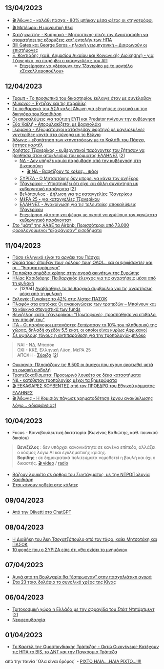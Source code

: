 ## 13/04/2023
* [🎬 Άδωνις - καλάθι πάσχα - 80% μπήκαν μέσα φέτος οι κτηνοτρόφοι](https://www.youtube.com/watch?v=pfXwwgJMO6U)
* [🎬 Μετέωρα: Η μαγευτική θέα](https://youtu.be/nrriN711tno)
* [Χατζηκωστής - Κυπριακό - Μητσοτάκης πίεζε τον Αναστασιάδη να σταματήσει τις εξορύξεις κατ' εντολήν των ΗΠΑ](https://ellhnes.net/o-mitsotakis-pieze-ton-anastasiadi-na-stamatisei-tis-exoryxeis-kat-entolin-ton-ipa-vomves-chatzikosti-gia-ton-ypogeio-rolo-tou-prothypourgou-sto-kypriako/)
* [Bill Gates και George Soros - ηλιακή γεωμηχανική – Διαφωνούν οι επιστήμονες](https://attikanea.info/%CF%87%CE%B1%CE%BC%CF%8C%CF%82-%CE%BC%CE%B5-%CF%84%CE%B7%CE%BD-%CE%B7%CE%BB%CE%B9%CE%B1%CE%BA%CE%AE-%CE%B3%CE%B5%CF%89%CE%BC%CE%B7%CF%87%CE%B1%CE%BD%CE%B9%CE%BA%CE%AE-%CF%84%CE%B7%CE%BD-%CF%80%CF%81/)
* [Ξ. Κοντιάδης (καθ. Δημοσίου Δικαίου και Κοινωνικής Διοίκησης) - για Τζανερίκο, να παρέμβει ο εισαγγελέας του ΑΠ](https://www.makeleio.gr/%ce%b5%cf%80%ce%b9%ce%ba%ce%b1%ce%b9%cf%81%ce%bf%cf%84%ce%b7%cf%84%ce%b1/%ce%9e-%ce%9a%ce%bf%ce%bd%cf%84%ce%b9%ce%ac%ce%b4%ce%b7%cf%82-k%ce%b1%ce%ba%ce%bf%cf%85%cf%81%ce%b3%ce%b7%ce%bc%ce%b1%cf%84%ce%b9%ce%ba%ce%ad%cf%82-%cf%80%cf%81%ce%ac%ce%be%ce%b5%ce%b9%cf%82-%ce%bf/)
  * [Επιχείρησαν να «δέσουν» τον Τζανερίκο με το μοντέλο xΣακελλαροπούλου»](https://www.newsbreak.gr/kurios-maximos/458552/epicheirisan-na-desoyn-ton-tzaneriko-me-to-montelo-sakellaropoyloy/)

## 12/04/2023
* [Τραμπ - Το προσωπικό του δικαστηρίου έκλαιγε όταν με συνέλαβαν](https://www.ieidiseis.gr/kosmos/193441/tramp-to-prosopiko-tou-dikastiriou-eklaige-otan-me-synelavan)
* [Μύκονος - Έχτιζαν και τις παραλίες](https://www.ieidiseis.gr/ellada/193454/mykonos-to-megaleio-sou-extizan-kai-tis-paralies-7-syllipseis-fotografies)
* [Το πειθαρχικό του ΔΣΑ καλεί Άδωνη για εξηγήσεις σχετικά με τον δικηγόρο του Κασιδιάρη](https://www.documentonews.gr/article/vomva-apo-verveso-to-peitharxiko-toy-dsa-kalei-adoni-gia-exigiseis-sxetika-me-ton-dikigoro-toy-kasidiari/)
* [Οι αποκαλύψεις για ταύτιση ΕΥΠ και Predator πνίγουν την κυβέρνηση](https://www.documentonews.gr/article/eyp-predator-oikonomoy/)
* [Εύα Καϊλή - Αποφυλακίζεται με βραχιολάκι](https://www.kathimerini.gr/world/562369828/apofylakizetai-i-eya-kaili-me-vrachiolaki/)
* [Γερμανία - Αξιωματούχοι κατάσχεσαν φορτηγό με μαγειρεμένες νυχτερίδες κοντά στα σύνορα με το Βέλγιο](https://www.kathimerini.gr/world/562369498/germania-axiomatoychoi-kataschesan-fortigo-me-mageiremenes-nychterides-konta-sta-synora-me-to-velgio/)
* [Άδωνις - εξαπάτηση των κτηνοτρόφων με το Καλάθι του Πάσχα, έστησε καρτέλ](https://www.makeleio.gr/%ce%b5%ce%be%cf%89%cf%86%cf%85%ce%bb%ce%bb%ce%bf/%ce%9a%ce%a4%ce%97%ce%9d%ce%9f%ce%a4%ce%a1%ce%9f%ce%a6%ce%9f%ce%99-%ce%9a%ce%91%ce%99-%ce%9a%ce%a1%ce%95%ce%9f%ce%a0%ce%a9%ce%9b%ce%95%ce%a3-%ce%a3%ce%a6%ce%91%ce%96%ce%9f%ce%a5%ce%9d-%ce%a3/)
* [Χρήστος Τζανερίκος - κυβερνητικοί παράγοντες του ζήτησαν να βοηθήσει στον αποκλεισμό του κόμματος ΕΛΛΗΝΕΣ](https://thepressproject.gr/o-tzanerikos-katangellei-oti-i-kyvernisi-tou-prosfere-antallagmata-an-apekleie-to-komma-kasidiari/) [[2](https://ellhnes.net/vomva-apo-christo-tzaneriko-mou-zitisan-na-kopso-tous-ellines-kai-na-me-ftiaxoun-se-arches-kyvernitikoi-paragontes-me-piesan/)]
  * [ΝΔ - Δεν υπήρξε καμία παρέμβαση από την κυβέρνηση στη Δικαιοσύνη](https://www.kathimerini.gr/politics/562369615/oikonomoy-gia-diloseis-tzanerikoy-den-ypirxe-kamia-paremvasi-apo-tin-kyvernisi-sti-dikaiosyni/)
    * [🎬 ΝΔ - Βαφτίζουν το κρέας… ψάρι](https://www.documentonews.gr/article/vaftizoyn-to-kreas-psari-gia-tin-paremvasi-sti-dikaiosyni-kai-tis-kataggelies-tzanerikoy/)
  * [ΣΥΡΙΖΑ - Ο Μητσοτάκης δεν μπορεί να κάνει τον ανήξερο](https://www.kathimerini.gr/politics/562369606/o-syriza-gia-diloseis-tzanerrikoy-o-k-mitsotakis-den-mporei-na-kanei-ton-anixero/)
  * [Τζανερίκος - Υποστηρίζει ότι είχε και άλλη συνάντηση με κυβερνητικό παράγοντα](https://www.ieidiseis.gr/politiki/193424/o-tzanerikos-rixnei-to-ganti-an-den-ta-pei-o-anotatos-kyvernitikos-paragontas-tote-tha-ta-po-ego) [[2](https://www.kathimerini.gr/society/562369423/christos-tzanerikos-ypostirizei-oti-eiche-synantisi-kai-me-allon-kyvernitiko-paragonta/)]
  * [Βελόπουλος - Δήλωση για τις καταγγελίες Τζανερίκου](https://www.makeleio.gr/%ce%b5%cf%80%ce%b9%ce%ba%ce%b1%ce%b9%cf%81%ce%bf%cf%84%ce%b7%cf%84%ce%b1/%ce%95%ce%bb%ce%bb%ce%b7%ce%bd%ce%b9%ce%ba%ce%ae-%ce%bb%cf%8d%cf%83%ce%b7-%ce%94%ce%ae%ce%bb%cf%89%cf%83%ce%b7-%ce%92%ce%b5%ce%bb%cf%8c%cf%80%ce%bf%cf%85%ce%bb%ce%bf%cf%85-%ce%b3%ce%b9%ce%b1-%cf%84/)
  * [ΜέΡΑ 25 - για καταγγελίες Τζανερίκου](https://www.makeleio.gr/%ce%b5%cf%80%ce%b9%ce%ba%ce%b1%ce%b9%cf%81%ce%bf%cf%84%ce%b7%cf%84%ce%b1/%ce%9c%ce%ad%ce%a1%ce%91-25-%ce%b3%ce%b9%ce%b1-%ce%ba%ce%b1%cf%84%ce%b1%ce%b3%ce%b3%ce%b5%ce%bb%ce%af%ce%b5%cf%82-%ce%a4%ce%b6%ce%b1%ce%bd%ce%b5%cf%81%ce%af%ce%ba%ce%bf%cf%85-%ce%a9%ce%bc%ce%ae/)
  * [ΕΛΛΗΝΕΣ - Ανακοίνωση για τις τελευταίες αποκαλύψεις Τζανερίκου](https://ellhnes.net/anakoinosi-ethnikou-kommatos-ellines/)
  * [Επιχείρηση «λάσπη και ψέμα» με σκοπό να κρύψουν τον «ανώτατο κυβερνητικό παράγοντα»](https://www.ieidiseis.gr/politiki/193483/epixeirisi-laspi-kai-psema-me-skopo-na-krypsoun-ton-anotato-kyvernitiko-paragonta)
* [Στο “μάτι” της ΑΑΔΕ τα Airbnb: Περισσότεροι από 73.000 φορολογούμενοι “εξαφάνισαν” εισοδήματα](https://www.kathimerini.gr/economy/562368799/idioktites-airbnb-xechasan-na-dilosoyn-102-ekat-eyro-enteinei-toys-elegchoys-i-aade/)

## 11/04/2023
* [Πόσο ελληνικό είναι το αρνάκι του Πάσχα;](https://www.datajournalists.co.uk/2023/04/11/poso-elliniko-einai-to-arnaki-toy-pascha/)
* [Ωραία τους έπαιξαν τους ρόλους τους ΟΛΟΙ… και οι ψηφίσαντες και οι… “διαμαρτυρόμενοι”](https://attikanea.info/%CE%BC%CF%80%CF%81%CE%AC%CE%B2%CE%BF-%CF%81%CE%B5-%CE%BF%CE%BB%CE%BF%CE%B9-%CF%88%CE%B7%CF%86%CE%B9%CF%83%CE%B1%CE%BD%CF%84%CE%B5%CF%83-%CE%BA%CE%B1%CE%B9-%CE%BC%CE%B7-%CF%80%CE%B1%CE%B9%CE%BE/)
* [Τα πρώτα σημάδια κρίσης στην αγορά ακινήτων της Ευρώπης](https://www.kathimerini.gr/economy/562366996/ta-prota-simadia-krisis-stin-agora-akiniton-tis-eyropis/)
* [Ηλίας Κασιδιάρης: Πειθαρχικός έλεγχος για τις αναρτήσεις μέσα από τη φυλακή](https://www.kathimerini.gr/politics/562368274/ilias-kasidiaris-peitharchikos-elegchos-gia-tis-anartiseis-mesa-apo-ti-fylaki/)
  * [12/04] [Αναβλήθηκε το πειθαρχικό συμβούλιο για τις αναρτήσεις μέσα από τη φυλακή](https://www.kathimerini.gr/society/562369792/kasidiaris-anavlithike-to-peitharchiko-symvoylio-gia-tis-anartiseis-mesa-apo-ti-fylaki/)
* [Εκλογές: Γυναίκες το 42% στις λίστες ΠΑΣΟΚ](https://www.kathimerini.gr/politics/562366447/ekloges-gynaikes-to-42-stis-listes-pasok/)
* [Πλαφόν στα επιτόκια: Οι ανακοινώσεις των τραπεζών – Μπαίνουν και τα κόκκινα στεγαστικά των funds](https://www.kathimerini.gr/economy/562368112/plafon-sta-epitokia-oi-anakoinoseis-ton-trapezon-mpainoyn-kai-ta-kokkina-stegastika-ton-funds/)
* [Βενιζέλος κατά Τζανερρίκου: "Πρωτοφανές, προσπάθησε να επιβάλει την άποψή του"](https://radar.gr/article/venizelos-kata-tzanerrikou-protofanes-prospathise-na-epivalei-tin-apopsi-tou-syntagmatiki-i-rythmisi-gia-kasidiari)
* [ITA - Οι παράνομοι μετανάστες ξεπέρασαν το 10% του πληθυσμού της χώρας, δηλαδή σχεδόν 5,5 εκατ. οι οποίοι είναι κυρίως Αφρικανοί](https://www.makeleio.gr/%ce%b5%cf%80%ce%b9%ce%ba%ce%b1%ce%b9%cf%81%ce%bf%cf%84%ce%b7%cf%84%ce%b1/%ce%97-%ce%99%ce%a4%ce%91%ce%9b%ce%99%ce%91-%ce%9a%ce%97%ce%a1%ce%a5%ce%9e%ce%95-%ce%9a%ce%91%ce%a4%ce%91%ce%a3%ce%a4%ce%91%ce%a3%ce%97-%ce%95%ce%9a%ce%a4%ce%91%ce%9a%ce%a4%ce%97%ce%a3-%ce%91%ce%9d/)
* [Σε υψηλούς τόνους η αντιπαράθεση για την τροπολογία-μπλόκο](https://www.kathimerini.gr/politics/562367986/voyli-se-ypsiloys-tonoys-i-antiparathesi-gia-tin-tropologia-mploko-sto-komma-kasidiari/)
> ΝΑΙ - ΝΔ, Μπασοκ  
ΟΧΙ - ΚΚΕ, Ελληνική Λύση, ΜέΡΑ 25  
ΑΠΟΧΗ - [Σύριζα](https://www.kathimerini.gr/politics/562367881/oikonomoy-o-tsipras-epelexe-na-mi-stathei-apenanti-stin-egklimatiki-organosi/) [[2](https://www.kathimerini.gr/politics/562367743/tsipras-den-tha-mas-prostateysei-i-krisi-ton-dikaston-alla-i-krisi-toy-ellinikoy-laoy/)]
* [Ουκρανία: Πλησιάζουν τις 8.500 οι άμαχοι που έχουν σκοτωθεί μετά τη ρωσική εισβολή](https://www.kathimerini.gr/world/562367677/oykrania-plisiazoyn-toys-8-500-oi-amachoi-poy-echoyn-skotothei-meta-ti-rosiki-eisvoli/)
* [Τραπεζοκαθίσματα: Προσωρινό λουκέτο σε δέκα καταστήματα](https://www.kathimerini.gr/society/562366501/trapezokathismata-prosorino-loyketo-se-deka-katastimata/)
* [ΝΔ - κατέθεταν τροπολογίες μέχρι τα ξημερώματα](https://www.makeleio.gr/%ce%b5%cf%80%ce%b9%ce%ba%ce%b1%ce%b9%cf%81%ce%bf%cf%84%ce%b7%cf%84%ce%b1/%ce%91%cf%80%ce%af%cf%83%cf%84%ce%b5%cf%85%cf%84%ce%b5%cf%82-%cf%83%ce%ba%ce%b7%ce%bd%ce%ad%cf%82-%cf%83%cf%84%ce%bf-%ce%ba%ce%bf%ce%b9%ce%bd%ce%bf%ce%b2%ce%bf%cf%8d%ce%bb%ce%b9%ce%bf-%ce%ba/)
* [🎬 ΞΕΚΑΘΑΡΕΣ ΚΟΥΒΕΝΤΕΣ από τον ΠΡΟΕΔΡΟ του Εθνικού κόμματος ΕΛΛΗΝΕΣ](https://youtu.be/m-5OuwVkvlI)
* [🎬 Άδωνις - Η Κομισιόν πάγωσε χρηματοδότηση έργου ανακύκλωσης λόγω… αδιαφάνειας!](https://youtu.be/VsZTgBPhXcY)

## 10/04/2023
* Focus - Κοινοβουλευτική δικτατορία (Κων/νος Βαθιώτης, καθ. ποινικού δικαίου)
> **Βενιζέλος** : δεν υπάρχει κανονικότητα σε κανένα επίπεδο, αλλάζει ο κόσμος λόγω AI και εγκληματικής κρίσης.  
> **Βορίδης** : σε δημοκρατικά πολιτεύματα νομοθετεί η βουλή και όχι ο δικαστής. [🎬 video](https://youtu.be/LeKg27J4124?t=577) / [radio](https://focusfm.gr/konstantinos-vathiotis-an-i-ypothesi-tzanerikoy-einai-stimeni-einai-i-apodeixi-oti-systima-psachnei-enan-elegchomeno-tsopani/)  
* [Βάζουν λουκέτο σε άρθρα του Συντάγματος, με την ΝΤΡΟΠολογία Κασιδιάρη](https://attikanea.info/%CE%B2%CE%AC%CE%B6%CE%BF%CF%85%CE%BD-%CE%BB%CE%BF%CF%85%CE%BA%CE%AD%CF%84%CE%BF-%CF%83%CE%B5-%CE%AC%CF%81%CE%B8%CF%81%CE%B1-%CF%84%CE%BF%CF%85-%CF%83%CF%85%CE%BD%CF%84%CE%AC%CE%B3%CE%BC%CE%B1%CF%84/)
* [Έτσι κάνουν νοθεία στις κάλπες](https://attikanea.info/%CF%83%CF%84%CE%BF%CE%B9%CF%87%CE%B5%CE%B9%CE%B1-%CF%83%CE%BF%CE%BA-%CE%B5%CF%84%CF%83%CE%B9-%CE%BA%CE%B1%CE%BD%CE%BF%CF%85%CE%BD-%CF%84%CE%B7%CE%BD-%CE%BD%CE%BF%CE%B8%CE%B5%CE%B9%CE%B1-1-8-%CE%B5/)

## 09/04/2023
* [Από την Olivetti στο ChatGPT](https://www.kathimerini.gr/opinion/562363075/apo-tin-olivetti-sto-chatgpt/)

## 08/04/2023
* [Η Διαθήκη του Άκη Τσοχατζόπουλο από τον τάφο, καίει Μητσοτάκη και ΠΑΣΟΚ](https://attikanea.info/%CE%B7-%CE%B4%CE%B9%CE%B1%CE%B8%CE%AE%CE%BA%CE%B7-%CF%84%CE%BF%CF%85-%CE%AC%CE%BA%CE%B7-%CF%84%CF%83%CE%BF%CF%87%CE%B1%CF%84%CE%B6%CF%8C%CF%80%CE%BF%CF%85%CE%BB%CE%BF-%CE%B1%CF%80%CF%8C-%CF%84%CE%BF/)
* [10 φορές που ο ΣΥΡΙΖΑ είπε ότι «θα σκίσει το μνημόνιο»](https://www.athensvoice.gr/epikairotita/politiki-oikonomia/97392/10-fores-poy-o-syriza-eipe-oti-tha-skisei-mnimonio/)

## 07/04/2023
* [Αυγά από τη Βουλγαρία θα “έσπρωχναν” στην πασχαλιάτικη αγορά](https://www.in.gr/2023/04/07/greece/sdoe-katesxese-300-000-ayga-voulgarias-pou-tha-ta-vaftizan-ellinika-gia-pasxa/)
* [Στα 23 τρισ, δολάρια το συνολικό χρέος της Κίνας](https://www.kathimerini.gr/economy/562360675/sta-23-tris-dolaria-ektoxeythike-to-synoliko-chreos-tis-kinas/)

## 06/04/2023
* [Τριτοκοσμική χώρα η Ελλάδα με την σφραγίδα του Στέιτ Ντιπάρτμεντ](https://attikanea.info/%CF%84%CF%81%CE%B9%CF%84%CE%BF%CE%BA%CE%BF%CF%83%CE%BC%CE%B9%CE%BA%CE%AE-%CF%87%CF%8E%CF%81%CE%B1-%CE%B7-%CE%B5%CE%BB%CE%BB%CE%AC%CE%B4%CE%B1-%CE%BC%CE%B5-%CF%84%CE%B7%CE%BD-%CF%83%CF%86%CF%81%CE%B1/) [[2](https://www.state.gov/reports/2022-country-reports-on-human-rights-practices/greece/)]
* [Νεοφεουδαρχία](https://attikanea.info/%CE%BD%CE%B5%CE%BF%CF%86%CE%B5%CE%BF%CF%85%CE%B4%CE%B1%CF%81%CF%87%CE%AF%CE%B1-%CE%B7-%CF%83%CE%BA%CE%BB%CE%B1%CE%B2%CE%BF%CF%80%CE%BF%CE%AF%CE%B7%CF%83%CE%B7-%CF%84%CF%89%CE%BD-%CE%BB%CE%B1%CF%8E/)

## 01/04/2023
* [Το Καρτέλ της Ομοσπονδιακής Τράπεζας - Οκτώ Οικογένειες Κατέχουν τις ΗΠΑ το BIS, το ΔΝΤ και την Παγκόσμια Τράπεζα](https://apollodoros.substack.com/p/bis-f38)  


από την ταινία 'Όλα είναι δρόμος` - [ΡΙΧΤO ΗΛΙΑ....ΗΛΙΑ ΡΙΧΤΟ...!!!!](https://www.youtube.com/watch?v=8saMzMeUoI0)  